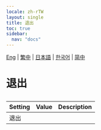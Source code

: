 ```yaml
---
locale: zh-rTW
layout: single
title: 退出
toc: true
sidebar:
  nav: "docs"
---
```

[Eng](/dancexr/menu/2025.4/system/exit.md) | [繁中](/tw/dancexr/menu/2025.4/system/exit.md) | [日本語](/jp/dancexr/menu/2025.4/system/exit.md) | [한국어](/kr/dancexr/menu/2025.4/system/exit.md) | [简中](/zh/dancexr/menu/2025.4/system/exit.md)
# 退出
## 
| Setting | Value | Description |
| :--- | --- | :--- |
| 退出 || 
